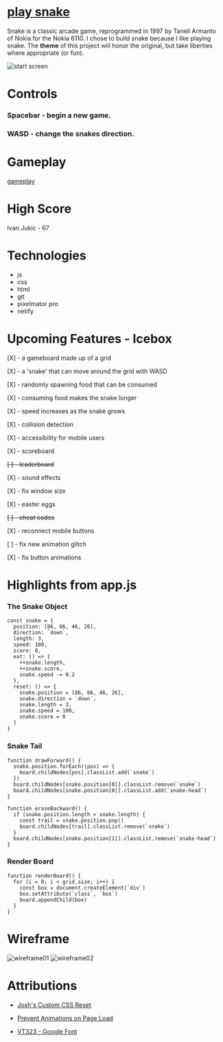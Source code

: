# [play snake](https://ssssnake.netlify.app)

<!-- #### a description of snake, why I chose it, and a screenshot -->
Snake is a classic arcade game, reprogrammed in 1997 by Taneli Armanto of Nokia for the Nokia 6110. I chose to build snake because I like playing snake. The __theme__ of this project will honor the original, but take liberties where appropriate (or fun).

![start screen](https://i.imgur.com/0jaVWGL.png)
<!-- # How to Play -->
# Controls

### Spacebar - begin a new game.
### WASD - change the snakes direction.

# Gameplay

[gameplay](https://i.imgur.com/BhgiiFc.gifv)


# High Score
Ivan Jukic - 67

# Technologies

* js
* css
* html
* git
* pixelmator pro
* netify

# Upcoming Features - Icebox

[X] - a gameboard made up of a grid

[X] - a 'snake' that can move around the grid with WASD

[X] - randomly spawning food that can be consumed

[X] - consuming food makes the snake longer

[X] - speed increases as the snake grows

[X] - collision detection

[X] - accessibility for mobile users

[X] - scoreboard

~~[ ] - leaderboard~~ 

[X] - sound effects

[X] - fix window size

[X] - easter eggs

~~[ ] - cheat codes~~

[X] - reconnect mobile buttons

[ ] - fix new animation glitch

[X] - fix button animations

# Highlights from app.js

### The Snake Object
``` 
const snake = {
  position: [86, 66, 46, 26],
  direction: `down`,
  length: 3,
  speed: 100,
  score: 0,
  eat: () => {
    ++snake.length,
    ++snake.score,
    snake.speed -= 0.2
  },
  reset: () => {
    snake.position = [86, 66, 46, 26],
    snake.direction = `down`,
    snake.length = 3,
    snake.speed = 100,
    snake.score = 0
  }
}
```
### Snake Tail
```
function drawForward() {
  snake.position.forEach((pos) => {
    board.childNodes[pos].classList.add(`snake`)
  })
  board.childNodes[snake.position[0]].classList.remove(`snake`)
  board.childNodes[snake.position[0]].classList.add(`snake-head`)
}

function eraseBackward() {
  if (snake.position.length > snake.length) {
    const trail = snake.position.pop()
    board.childNodes[trail].classList.remove(`snake`)
  }
  board.childNodes[snake.position[1]].classList.remove(`snake-head`)
}
```

### Render Board
```
function renderBoard() {
  for (i = 0; i < grid.size; i++) {
    const box = document.createElement(`div`)
    box.setAttribute(`class`, `box`)
    board.appendChild(box)
  }
}
```

# Wireframe

![wireframe01](https://i.imgur.com/4DYTRVW.png)
![wireframe02](https://i.imgur.com/vXAY1bN.png)

# Attributions

* [Josh's Custom CSS Reset](https://www.joshwcomeau.com/css/custom-css-reset/)

* [Prevent Animations on Page Load](https://stackoverflow.com/questions/27938900/how-to-prevent-a-css-keyframe-animation-from-running-on-page-load)

* [VT323 - Google Font](https://fonts.google.com/share?selection.family=VT323)